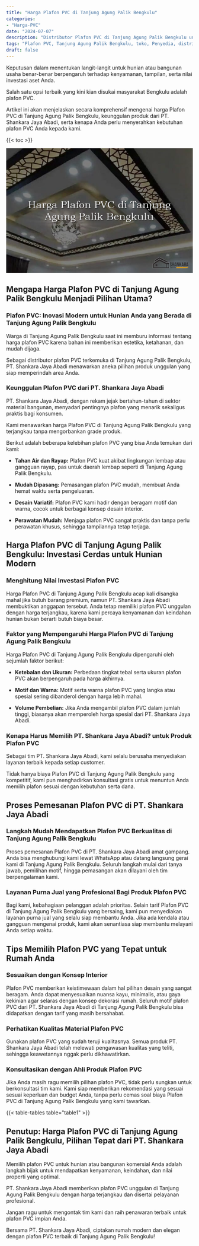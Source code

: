```yaml
---
title: "Harga Plafon PVC di Tanjung Agung Palik Bengkulu"
categories: 
- "Harga-PVC"
date: "2024-07-07"
description: "Distributor Plafon PVC di Tanjung Agung Palik Bengkulu untuk tempat tinggal, kantor, serta gerai. Material unggulan, beragam motif, warna elegan, beserta jasa pemasangan dikerjakan oleh tenaga ahli berpengalaman serta garansi resmi!|Jasa penjualan Plafon PVC di Tanjung Agung Palik Bengkulu bagi keperluan tempat tinggal, kantor, maupun ritel, dengan material unggulan dan penempatan oleh tim berpengalaman dan kepastian resmi.|Solusi Plafon PVC di Tanjung Agung Palik Bengkulu yang terpercaya untuk hunian, office, serta gerai, dengan panel terbaik dan pemasangan ditangani oleh tim profesional dan jaminan resmi.|Penjualan Plafon PVC di Tanjung Agung Palik Bengkulu bagi hunian, office, serta ritel, dengan panel berkualitas dan penempatan dikerjakan oleh teknisi profesional, dilengkapi beserta kepastian resmi.}"
tags: "Plafon PVC, Tanjung Agung Palik Bengkulu, toko, Penyedia, distributor"
draft: false
---
```


Keputusan dalam menentukan langit-langit untuk hunian atau bangunan usaha benar-benar berpengaruh terhadap kenyamanan, tampilan, serta nilai investasi aset Anda.

Salah satu opsi terbaik yang kini kian disukai masyarakat Bengkulu adalah plafon PVC.

Artikel ini akan menjelaskan secara komprehensif mengenai harga Plafon PVC di Tanjung Agung Palik Bengkulu, keunggulan produk dari PT. Shankara Jaya Abadi, serta kenapa Anda perlu menyerahkan kebutuhan plafon PVC Anda kepada kami.

{{< toc >}}

![Harga Plafon PVC di Tanjung Agung Palik Bengkulu](/images/Harga-PVC/Harga-Plafon-PVC-di-Tanjung-Agung-Palik-Bengkulu.png)


## Mengapa Harga Plafon PVC di Tanjung Agung Palik Bengkulu Menjadi Pilihan Utama?

### Plafon PVC: Inovasi Modern untuk Hunian Anda yang Berada di Tanjung Agung Palik Bengkulu

Warga di Tanjung Agung Palik Bengkulu saat ini memburu informasi tentang harga plafon PVC karena bahan ini memberikan estetika, ketahanan, dan mudah dijaga.

Sebagai distributor plafon PVC terkemuka di Tanjung Agung Palik Bengkulu, PT. Shankara Jaya Abadi menawarkan aneka pilihan produk unggulan yang siap memperindah area Anda.

### Keunggulan Plafon PVC dari PT. Shankara Jaya Abadi

PT. Shankara Jaya Abadi, dengan rekam jejak bertahun-tahun di sektor material bangunan, menyadari pentingnya plafon yang menarik sekaligus praktis bagi konsumen.

Kami menawarkan harga Plafon PVC di Tanjung Agung Palik Bengkulu yang terjangkau tanpa mengorbankan grade produk.

Berikut adalah beberapa kelebihan plafon PVC yang bisa Anda temukan dari kami:

- **Tahan Air dan Rayap:** Plafon PVC kuat akibat lingkungan lembap atau gangguan rayap, pas untuk daerah lembap seperti di Tanjung Agung Palik Bengkulu.

- **Mudah Dipasang:** Pemasangan plafon PVC mudah, membuat Anda hemat waktu serta pengeluaran.

- **Desain Variatif:** Plafon PVC kami hadir dengan beragam motif dan warna, cocok untuk berbagai konsep desain interior.

- **Perawatan Mudah:** Menjaga plafon PVC sangat praktis dan tanpa perlu perawatan khusus, sehingga tampilannya tetap terjaga.

## Harga Plafon PVC di Tanjung Agung Palik Bengkulu: Investasi Cerdas untuk Hunian Modern

### Menghitung Nilai Investasi Plafon PVC

Harga Plafon PVC di Tanjung Agung Palik Bengkulu acap kali disangka mahal jika butuh barang premium, namun PT. Shankara Jaya Abadi membuktikan anggapan tersebut. Anda tetap memiliki plafon PVC unggulan dengan harga terjangkau, karena kami percaya kenyamanan dan keindahan hunian bukan berarti butuh biaya besar.

### Faktor yang Mempengaruhi Harga Plafon PVC di Tanjung Agung Palik Bengkulu

Harga Plafon PVC di Tanjung Agung Palik Bengkulu dipengaruhi oleh sejumlah faktor berikut:

- **Ketebalan dan Ukuran:** Perbedaan tingkat tebal serta ukuran plafon PVC akan berpengaruh pada harga akhirnya.

- **Motif dan Warna:** Motif serta warna plafon PVC yang langka atau spesial sering dibanderol dengan harga lebih mahal.

- **Volume Pembelian:** Jika Anda mengambil plafon PVC dalam jumlah tinggi, biasanya akan memperoleh harga spesial dari PT. Shankara Jaya Abadi.

### Kenapa Harus Memilih PT. Shankara Jaya Abadi? untuk Produk Plafon PVC

Sebagai tim PT. Shankara Jaya Abadi, kami selalu berusaha menyediakan layanan terbaik kepada setiap customer.

Tidak hanya biaya Plafon PVC di Tanjung Agung Palik Bengkulu yang kompetitif, kami pun menghadirkan konsultasi gratis untuk menuntun Anda memilih plafon sesuai dengan kebutuhan serta dana.

## Proses Pemesanan Plafon PVC di PT. Shankara Jaya Abadi

### Langkah Mudah Mendapatkan Plafon PVC Berkualitas di Tanjung Agung Palik Bengkulu

Proses pemesanan Plafon PVC di PT. Shankara Jaya Abadi amat gampang. Anda bisa menghubungi kami lewat WhatsApp atau datang langsung gerai kami di Tanjung Agung Palik Bengkulu. Seluruh langkah mulai dari tanya jawab, pemilihan motif, hingga pemasangan akan dilayani oleh tim berpengalaman kami.

### Layanan Purna Jual yang Profesional Bagi Produk Plafon PVC

Bagi kami, kebahagiaan pelanggan adalah prioritas. Selain tarif Plafon PVC di Tanjung Agung Palik Bengkulu yang bersaing, kami pun menyediakan layanan purna jual yang selalu siap membantu Anda. Jika ada kendala atau gangguan mengenai produk, kami akan senantiasa siap membantu melayani Anda setiap waktu.

## Tips Memilih Plafon PVC yang Tepat untuk Rumah Anda

### Sesuaikan dengan Konsep Interior

Plafon PVC memberikan keistimewaan dalam hal pilihan desain yang sangat beragam. Anda dapat menyesuaikan nuansa kayu, minimalis, atau gaya kekinian agar selaras dengan konsep dekorasi rumah. Seluruh motif plafon PVC dari PT. Shankara Jaya Abadi di Tanjung Agung Palik Bengkulu bisa didapatkan dengan tarif yang masih bersahabat.

### Perhatikan Kualitas Material Plafon PVC

Gunakan plafon PVC yang sudah teruji kualitasnya. Semua produk PT. Shankara Jaya Abadi telah melewati pengawasan kualitas yang teliti, sehingga keawetannya nggak perlu dikhawatirkan.

### Konsultasikan dengan Ahli Produk Plafon PVC

Jika Anda masih ragu memilih pilihan plafon PVC, tidak perlu sungkan untuk berkonsultasi tim kami. Kami siap memberikan rekomendasi yang sesuai sesuai keperluan dan budget Anda, tanpa perlu cemas soal biaya Plafon PVC di Tanjung Agung Palik Bengkulu yang kami tawarkan.

{{< table-tables table="table1" >}}

## Penutup: Harga Plafon PVC di Tanjung Agung Palik Bengkulu, Pilihan Tepat dari PT. Shankara Jaya Abadi

Memilih plafon PVC untuk hunian atau bangunan komersial Anda adalah langkah bijak untuk mendapatkan kenyamanan, keindahan, dan nilai properti yang optimal.

PT. Shankara Jaya Abadi memberikan plafon PVC unggulan di Tanjung Agung Palik Bengkulu dengan harga terjangkau dan disertai pelayanan profesional.

Jangan ragu untuk mengontak tim kami dan raih penawaran terbaik untuk plafon PVC impian Anda.

Bersama PT. Shankara Jaya Abadi, ciptakan rumah modern dan elegan dengan plafon PVC terbaik di Tanjung Agung Palik Bengkulu!
